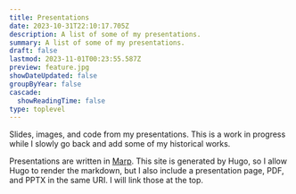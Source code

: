 ```yaml
---
title: Presentations
date: 2023-10-31T22:10:17.705Z
description: A list of some of my presentations.
summary: A list of some of my presentations.
draft: false
lastmod: 2023-11-01T00:23:55.587Z
preview: feature.jpg
showDateUpdated: false
groupByYear: false
cascade:
  showReadingTime: false
type: toplevel
---
```


Slides, images, and code from my presentations. This is a work in progress while
I slowly go back and add some of my historical works.

Presentations are written in [Marp](https://marp.app/). This site is generated
by Hugo, so I allow Hugo to render the markdown, but I also include a
presentation page, PDF, and PPTX in the same URI. I will link those at the top.
